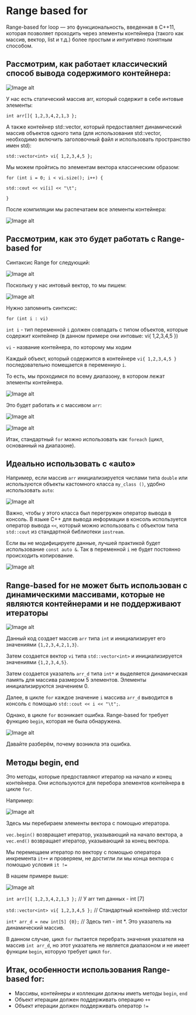 # Range based for

Range-based for loop — это функциональность, введенная в C++11, которая позволяет проходить через элементы контейнера (такого как массив, вектор, list и т.д.) более простым и интуитивно понятным способом. 


## Рассмотрим, как работает классический способ вывода содержимого контейнера:

![Image alt](https://github.com/netology-code/cppl-homeworks/blob/main/common/12.PNG)



У нас есть статический массив arr, который содержит в себе интовые элементы:

`int arr[]{ 1,2,3,4,2,1,3 };`

А также контейнер std::vector, который предоставляет динамический массив объектов одного типа (для использования std::vector, необходимо включить заголовочный файл <vector> и использовать пространство имен std):

`std::vector<int> vi{ 1,2,3,4,5 };`

Мы можем пройтись по элементам вектора классическим образом:

`for (int i = 0; i < vi.size(); i++) {`


`std::cout << vi[i] << "\t";`


`}`

После компиляции мы распечатаем все элементы контейнера:

![Image alt](https://github.com/netology-code/cppl-homeworks/blob/main/common/13.PNG)



## Рассмотрим, как это будет работать с Range-based for

Синтаксис Range for следующий:

![Image alt](https://github.com/netology-code/cppl-homeworks/blob/main/common/24.PNG)



Поскольку у нас интовый вектор, то мы пишем:

![Image alt](https://github.com/netology-code/cppl-homeworks/blob/main/common/14.PNG)



Нужно запомнить синтксис:

`for (int i : vi)`

`int i`  - тип переменной `i` должен совпадать с типом объектов, которые содержит контейнер (в данном примере они интовые: vi{ 1,2,3,4,5 })


`vi` - название контейнера, по которому мы ходим

Каждый объект, который содержится в контейнере `vi{ 1,2,3,4,5 }` последовательно помещается в переменную `i`. 

То есть, мы проходимся по всему диапазону, в котором лежат элементы контейнера. 

![Image alt](https://github.com/netology-code/cppl-homeworks/blob/main/common/15.PNG)



Это будет работать и с массивом `arr`:

![Image alt](https://github.com/netology-code/cppl-homeworks/blob/main/common/16.PNG)



![Image alt](https://github.com/netology-code/cppl-homeworks/blob/main/common/17.PNG)



Итак, стандартный `for` можно использовать как `foreach` (цикл, основанный на диапазоне).

## Идеально использовать с «auto»

Например, если массив `arr` инициализируется числами типа `double` или используются объекты кастомного класса `my_class ()`, удобно использовать `auto`:

![Image alt](https://github.com/netology-code/cppl-homeworks/blob/main/common/18.PNG)



Важно, чтобы у этого класса был перегружен оператор вывода в консоль. В языке C++ для вывода информации в консоль используется оператор вывода `<<`, который можно использовать с объектом типа `std::cout` из стандартной библиотеки `iostream`.

Если вы не модифицируете данные, лучшей практикой будет использование `const auto &`. Так в переменной `i` не будет постоянно происходить копирование.

![Image alt](https://github.com/netology-code/cppl-homeworks/blob/main/common/20.PNG)



## Range-based for не может быть использован с динамическими массивами, которые не являются контейнерами и не поддерживают итераторы

![Image alt](https://github.com/netology-code/cppl-homeworks/blob/main/common/21.PNG)



Данный код создает массив `arr` типа `int` и инициализирует его значениями `{1,2,3,4,2,1,3}`.


Затем создается вектор `vi` типа `std::vector<int>` и инициализируется значениями `{1,2,3,4,5}`.


Затем создается указатель `arr_d` типа `int*` и выделяется динамическая память для массива размером 5 элементов. Элементы инициализируются значением 0. 


Далее, в цикле `for` каждое значение `i` массива `arr_d` выводится в консоль с помощью `std::cout << i << "\t";`. 


Однако, в цикле `for` возникает ошибка. Range-based for требует функцию `begin`, которая не была обнаружена.

![Image alt](https://github.com/netology-code/cppl-homeworks/blob/main/common/22.PNG)



Давайте разберём, почему возникла эта ошибка.

## Методы begin, end

Это методы, которые предоставляют итератор на начало и конец контейнера. Они используются для перебора элементов контейнера в цикле `for`. 

Например:

![Image alt](https://github.com/netology-code/cppl-homeworks/blob/main/common/23.PNG)


Здесь мы перебираем элементы вектора с помощью итератора. 


`vec.begin()` возвращает итератор, указывающий на начало вектора, а `vec.end()` возвращает итератор, указывающий за конец вектора. 

Мы перемещаем итератор по вектору с помощью оператора инкремента `it++` и проверяем, не достигли ли мы конца вектора с помощью условия `it !=`

В нашем примере выше:

![Image alt](https://github.com/netology-code/cppl-homeworks/blob/main/common/22.PNG)

`int arr[]{ 1,2,3,4,2,1,3 };` // У arr тип данных - int [7]


`std::vector<int> vi{ 1,2,3,4,5 };` // Стандартный контейнер std::vector


`int* arr_d = new int[5] {0};` // Здесь тип - int *. Это указатель на динамический массив. 

В данном случае, цикл `for` пытается перебрать значения указателя на массив `int arr_d`, но этот указатель не является диапазоном и не имеет функции `begin`, которую требует цикл `for`.

## Итак, особенности использования Range-based for:
- Массивы, контейнеры и коллекции должны иметь методы `begin`, `end`
- Объект итерации должен поддерживать операцию `++`
- Объект итерации должен поддерживать оператор `!=`

